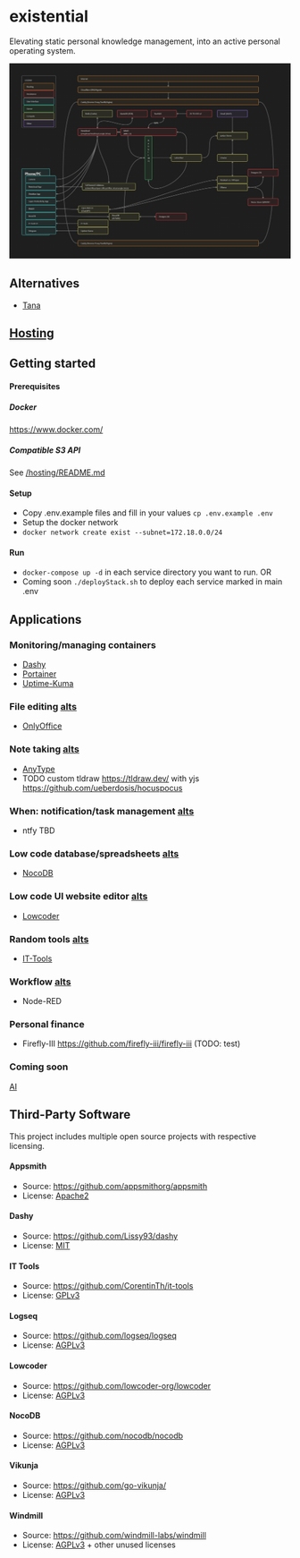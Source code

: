 # existential

Elevating static personal knowledge management, into an active personal operating system.

![Architecture Diagram](architecture.png)

## Alternatives
- [Tana](https://tana.inc/)

## [Hosting](/hosting/README.md)

## Getting started
#### Prerequisites
##### Docker
https://www.docker.com/

##### Compatible S3 API
See [/hosting/README.md](/hosting/README.md)

#### Setup
- Copy .env.example files and fill in your values `cp .env.example .env`
- Setup the docker network
- `docker network create exist --subnet=172.18.0.0/24`

#### Run
- `docker-compose up -d` in each service directory you want to run.
OR
- Coming soon `./deployStack.sh` to deploy each service marked in main .env

## Applications
### Monitoring/managing containers
- [Dashy](./services/dashy/README.md)
- [Portainer](./hosting/portainer/README.md)
- [Uptime-Kuma](./hosting/uptimeKuma/README.md)

### File editing [alts](./graveyard/fileEditor.md)
- [OnlyOffice](https://www.onlyoffice.com/download-desktop.aspx#desktop)

### Note taking [alts](./graveyard/notes.md)
- [AnyType](https://anytype.io/)
- TODO custom tldraw https://tldraw.dev/ with yjs https://github.com/ueberdosis/hocuspocus

### When: notification/task management [alts](./graveyard/when.md)
- ntfy TBD

### Low code database/spreadsheets [alts](./graveyard/lowcodeDB.md)
- [NocoDB](./services/nocoDB/README.md)

### Low code UI website editor [alts](./graveyard/lowcodeUI.md)
- [Lowcoder](./services/lowcoder/README.md)

### Random tools [alts](./graveyard/tools.md)
- [IT-Tools](./services/itTools/README.md)

### Workflow [alts](./graveyard/lowcodeWorkflow.md)
- Node-RED

### Personal finance
- Firefly-III https://github.com/firefly-iii/firefly-iii (TODO: test)

### Coming soon
[AI](./graveyard/ai.md)

## Third-Party Software

This project includes multiple open source projects with respective licensing.

#### Appsmith
- Source: https://github.com/appsmithorg/appsmith
- License: [Apache2](https://www.apache.org/licenses/LICENSE-2.0)

#### Dashy
- Source: https://github.com/Lissy93/dashy
- License: [MIT](https://opensource.org/license/mit)

#### IT Tools
- Source: https://github.com/CorentinTh/it-tools
- License: [GPLv3](https://www.gnu.org/licenses/gpl-3.0.html)

#### Logseq
- Source: https://github.com/logseq/logseq
- License: [AGPLv3](https://www.gnu.org/licenses/agpl-3.0.html)

#### Lowcoder
- Source: https://github.com/lowcoder-org/lowcoder
- License: [AGPLv3](https://www.gnu.org/licenses/agpl-3.0.html)

#### NocoDB
- Source: https://github.com/nocodb/nocodb
- License: [AGPLv3](https://www.gnu.org/licenses/agpl-3.0.html)

#### Vikunja
- Source: https://github.com/go-vikunja/
- License: [AGPLv3](https://www.gnu.org/licenses/agpl-3.0.html)

#### Windmill
- Source: https://github.com/windmill-labs/windmill
- License: [AGPLv3](https://www.gnu.org/licenses/agpl-3.0.html) + other unused licenses
